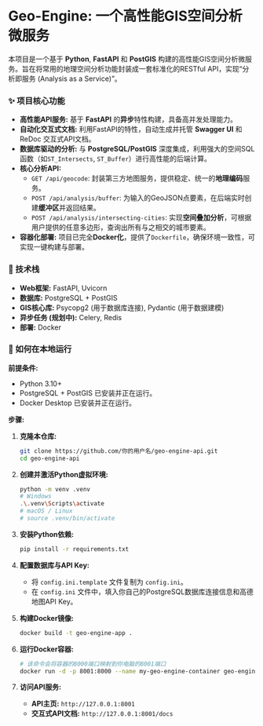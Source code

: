 # Geo-Engine: 一个高性能GIS空间分析微服务

本项目是一个基于 **Python**, **FastAPI** 和 **PostGIS** 构建的高性能GIS空间分析微服务。旨在将常用的地理空间分析功能封装成一套标准化的RESTful API，实现“分析即服务 (Analysis as a Service)”。

### ✨ 项目核心功能

*   **高性能API服务:** 基于 **FastAPI** 的**异步**特性构建，具备高并发处理能力。
*   **自动化交互式文档:** 利用FastAPI的特性，自动生成并托管 **Swagger UI** 和 ReDoc 交互式API文档。
*   **数据库驱动的分析:** 与 **PostgreSQL/PostGIS** 深度集成，利用强大的空间SQL函数（如`ST_Intersects`, `ST_Buffer`）进行高性能的后端计算。
*   **核心分析API:**
    *   `GET /api/geocode`: 封装第三方地图服务，提供稳定、统一的**地理编码**服务。
    *   `POST /api/analysis/buffer`: 为输入的GeoJSON点要素，在后端实时创建**缓冲区**并返回结果。
    *   `POST /api/analysis/intersecting-cities`: 实现**空间叠加分析**，可根据用户提供的任意多边形，查询出所有与之相交的城市要素。
*   **容器化部署:** 项目已完全**Docker化**，提供了`Dockerfile`，确保环境一致性，可实现一键构建与部署。

### 🚀 技术栈

*   **Web框架:** FastAPI, Uvicorn
*   **数据库:** PostgreSQL + PostGIS
*   **GIS核心库:** Psycopg2 (用于数据库连接), Pydantic (用于数据建模)
*   **异步任务 (规划中):** Celery, Redis
*   **部署:** Docker

### 🔧 如何在本地运行

**前提条件:**
*   Python 3.10+
*   PostgreSQL + PostGIS 已安装并正在运行。
*   Docker Desktop 已安装并正在运行。

**步骤:**

1.  **克隆本仓库:**
    ```bash
    git clone https://github.com/你的用户名/geo-engine-api.git
    cd geo-engine-api
    ```

2.  **创建并激活Python虚拟环境:**
    ```bash
    python -m venv .venv
    # Windows
    .\.venv\Scripts\activate
    # macOS / Linux
    # source .venv/bin/activate
    ```

3.  **安装Python依赖:**
    ```bash
    pip install -r requirements.txt
    ```
    
4.  **配置数据库与API Key:**
    *   将 `config.ini.template` 文件复制为 `config.ini`。
    *   在 `config.ini` 文件中，填入你自己的PostgreSQL数据库连接信息和高德地图API Key。

5.  **构建Docker镜像:**
    ```bash
    docker build -t geo-engine-app .
    ```

6.  **运行Docker容器:**
    ```bash
    # 该命令会将容器的8000端口映射到你电脑的8001端口
    docker run -d -p 8001:8000 --name my-geo-engine-container geo-engine-app
    ```

7.  **访问API服务:**
    *   **API主页:** `http://127.0.0.1:8001`
    *   **交互式API文档:** `http://127.0.0.1:8001/docs`
